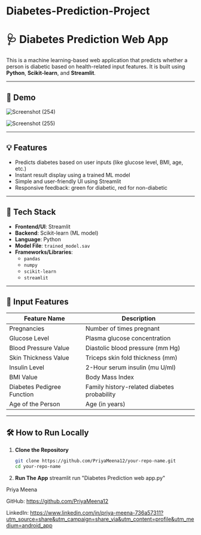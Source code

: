# Diabetes-Prediction-Project

# 🩺 Diabetes Prediction Web App

This is a machine learning-based web application that predicts whether a person is diabetic based on health-related input features. It is built using **Python**, **Scikit-learn**, and **Streamlit**.

---

## 🚀 Demo

 ![Screenshot (254)](https://github.com/user-attachments/assets/1e73320a-5aff-41b6-a400-cd40c0576cc3)
 
![Screenshot (255)](https://github.com/user-attachments/assets/1cb0996c-b732-47bd-a90d-030031d7ae7c)





---

## 💡 Features

- Predicts diabetes based on user inputs (like glucose level, BMI, age, etc.)
- Instant result display using a trained ML model
- Simple and user-friendly UI using Streamlit
- Responsive feedback: green for diabetic, red for non-diabetic

---

## 🔧 Tech Stack

- **Frontend/UI**: Streamlit  
- **Backend**: Scikit-learn (ML model)  
- **Language**: Python  
- **Model File**: `trained_model.sav`  
- **Frameworks/Libraries**:
  - `pandas`
  - `numpy`
  - `scikit-learn`
  - `streamlit`

---

## 📁 Input Features

| Feature Name                   | Description                                      |
|-------------------------------|--------------------------------------------------|
| Pregnancies                   | Number of times pregnant                         |
| Glucose Level                 | Plasma glucose concentration                     |
| Blood Pressure Value          | Diastolic blood pressure (mm Hg)                |
| Skin Thickness Value          | Triceps skin fold thickness (mm)                |
| Insulin Level                 | 2-Hour serum insulin (mu U/ml)                  |
| BMI Value                     | Body Mass Index                                 |
| Diabetes Pedigree Function    | Family history-related diabetes probability     |
| Age of the Person             | Age (in years)                                  |

---

## 🛠️ How to Run Locally

1. **Clone the Repository**
   ```bash
   git clone https://github.com/PriyaMeena12/your-repo-name.git
   cd your-repo-name

2. **Run The App**
   streamlit run "Diabetes Prediction web app.py"










Priya Meena

GitHub: https://github.com/PriyaMeena12


LinkedIn: https://www.linkedin.com/in/priya-meena-736a57311?utm_source=share&utm_campaign=share_via&utm_content=profile&utm_medium=android_app

